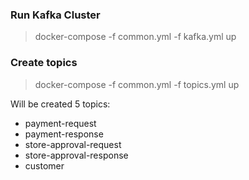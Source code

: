 ### Run Kafka Cluster

> docker-compose -f common.yml -f kafka.yml up

### Create topics

> docker-compose -f common.yml -f topics.yml up

Will be created 5 topics:
- payment-request
- payment-response
- store-approval-request
- store-approval-response
- customer

